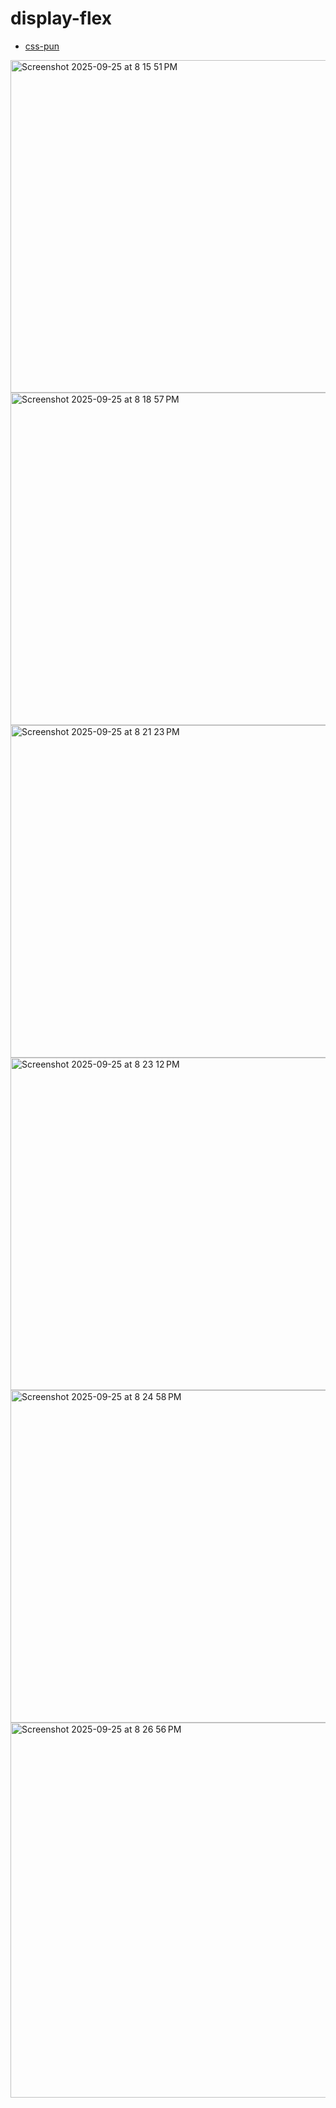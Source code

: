 # display-flex

- [css-pun](https://saijogeorge.com/css-puns/titanic/)

<img width="1112" height="532" alt="Screenshot 2025-09-25 at 8 15 51 PM" src="https://github.com/user-attachments/assets/3fb83a92-4ce0-40f4-898a-6a4bc888f6b4" />
<img width="1128" height="532" alt="Screenshot 2025-09-25 at 8 18 57 PM" src="https://github.com/user-attachments/assets/30a0e82b-0cfd-45e7-8f72-e0f2112c892e" />
<img width="1180" height="532" alt="Screenshot 2025-09-25 at 8 21 23 PM" src="https://github.com/user-attachments/assets/2aad616d-b73e-4d33-ae79-874ea9154bef" />
<img width="1180" height="532" alt="Screenshot 2025-09-25 at 8 23 12 PM" src="https://github.com/user-attachments/assets/58473ded-7502-4f41-bf53-d63f6e826c62" />
<img width="1194" height="532" alt="Screenshot 2025-09-25 at 8 24 58 PM" src="https://github.com/user-attachments/assets/f4f55403-6896-4bec-8b60-e5e64952ee0d" />
<img width="1194" height="600" alt="Screenshot 2025-09-25 at 8 26 56 PM" src="https://github.com/user-attachments/assets/4f10c77f-9033-4f4c-bb4d-d678da6b7baf" />
